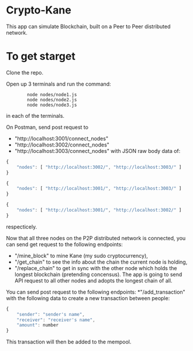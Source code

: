 # Crypto-Kane
This app can simulate Blockchain, built on a Peer to Peer distributed network.

# To get starget
Clone the repo.

Open up 3 terminals and run the command: 
```
		node nodes/node1.js
		node nodes/node2.js
		node nodes/node3.js
```
in each of the terminals.

On Postman, send post request to 
* "http://localhost:3001/connect_nodes"
* "http://localhost:3002/connect_nodes"
* "http://localhost:3003/connect_nodes"
with JSON raw body data of:
```JavaScript
{
	"nodes": [ "http://localhost:3002/", "http://localhost:3003/" ]
}
```
```JavaScript
{
	"nodes": [ "http://localhost:3001/", "http://localhost:3003/" ]
}
```
```JavaScript
{
	"nodes": [ "http://localhost:3001/", "http://localhost:3002/" ]
}
```
respecticely.

Now that all three nodes on the P2P distributed network is connected,
you can send get request to the following endpoints:
* "/mine_block" to mine Kane (my sudo cryptocurrency),
* "/get_chain" to see the info about the chain the current node is holding,
* "/replace_chain" to get in sync with the other node which holds the longest blockchain (pretending concensus). The app is going to send API request to all other nodes and adopts the longest chain of all.
	
You can send post request to the following endpoints:
	*"/add_transaction" with the following data to create a new transaction between people:
```JavaScript
{
	"sender": "sender's name",
	"receiver": "receiver's name",
	"amount": number
}
```
This transaction will then be added to the mempool.
	
